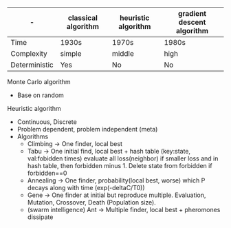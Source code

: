 | - | classical algorithm | heuristic algorithm | gradient descent algorithm |
| - | - | - | - |
| Time | 1930s | 1970s | 1980s |
| Complexity | simple | middle | high |
| Deterministic | Yes | No | No |

Monte Carlo algorithm
+ Base on random

Heuristic algorithm
+ Continuous, Discrete
+ Problem dependent, problem independent (meta)
+ Algorithms
  + Climbing -> One finder, local best 
  + Tabu -> One initial find, local best + hash table (key:state, val:fobidden times) evaluate all loss(neighbor) if smaller loss and in hash table, then forbidden minus 1. Delete state from forbidden if forbidden==0 
  + Annealing -> One finder, probability(local best, worse) which P decays along with time (exp(-deltaC/T0))
  + Gene -> One finder at initial but reproduce multiple. Evaluation, Mutation, Crossover, Death (Population size).
  + (swarm intelligence) Ant -> Multiple finder, local best + pheromones dissipate
